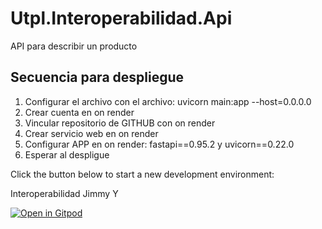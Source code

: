 # Utpl.Interoperabilidad.Api

API para describir un producto

## Secuencia para despliegue
1. Configurar el archivo con el archivo: uvicorn main:app --host=0.0.0.0
2. Crear cuenta en on render
3. Vincular repositorio de GITHUB con on render
4. Crear servicio web en on render
5. Configurar APP en on render: fastapi==0.95.2 y uvicorn==0.22.0
6. Esperar al despligue

Click the button below to start a new development environment:

Interoperabilidad Jimmy Y

[![Open in Gitpod](https://gitpod.io/button/open-in-gitpod.svg)](https://gitpod.io/#https://github.com/Jyaguache/Utpl.Interoperabilidad.Api.git)
